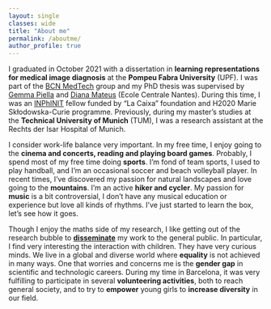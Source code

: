 ```yaml
---
layout: single
classes: wide
title: "About me"
permalink: /aboutme/
author_profile: true
---
```


I graduated in October 2021 with a dissertation in **learning representations for medical image diagnosis** at the **Pompeu Fabra University** (UPF). I was part of the [BCN MedTech](https://www.upf.edu/web/bcn-medtech/) group and my PhD thesis was supervised by [Gemma Piella](https://www.upf.edu/web/simbiosys/entry/-/-/37215/adscripcion/gemma-piella) and [Diana Mateus]() (Ecole Centrale Nantes). During this time, I was an [INPhINIT](https://fundacionlacaixa.org/en/inphinit-doctoral-fellowships-call) fellow funded by “La Caixa” foundation and H2020 Marie Skłodowska-Curie programme. Previously, during my master’s studies at the **Technical University of Munich** (TUM), I was a research assistant at the Rechts der Isar Hospital of Munich.

I consider work-life balance very important. In my free time, I enjoy going to the **cinema and concerts, reading and playing board games**. Probably, I spend most of my free time doing **sports**. I’m fond of team sports, I used to play handball, and I’m an occasional soccer and beach volleyball player. In recent times, I’ve discovered my passion for natural landscapes and love going to the **mountains**. I’m an active **hiker and cycler**. My passion for **music** is a bit controversial, I don’t have any musical education or experience but love all kinds of rhythms. I’ve just started to learn the box, let’s see how it goes.

Though I enjoy the maths side of my research, I like getting out of the research bubble to **[disseminate](https://ameliajimenez.github.io/outreach/)** my work to the general public. In particular, I find very interesting the interaction with children. They have very curious minds. We live in a global and diverse world where **equality** is not achieved in many ways. One that worries and concerns me is the **gender gap** in scientific and technologic careers. During my time in Barcelona, it was very fulfilling to participate in several **volunteering activities**, both to reach general society, and to try to **empower** young girls to **increase diversity** in our field.
